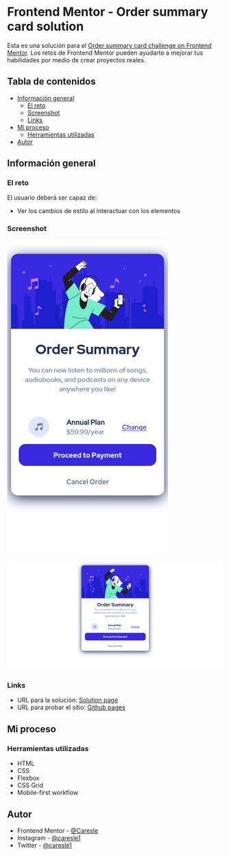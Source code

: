 # Frontend Mentor - Order summary card solution

Esta es una solución para el [Order summary card challenge on Frontend Mentor](https://www.frontendmentor.io/challenges/order-summary-component-QlPmajDUj). Los retos de Frontend Mentor pueden ayudarte a mejorar tus habilidades por medio de crear proyectos reales.

## Tabla de contenidos

- [Información general](#información-general)
  - [El reto](#el-reto)
  - [Screenshot](#screenshot)
  - [Links](#links)
- [Mi proceso](#mi-proceso)
  - [Herramientas utilizadas](#herramientas-utilizadas)
- [Autor](#autor)

## Información general

### El reto

El usuario deberá ser capaz de:

- Ver los cambios de estilo al interactuar con los elementos

### Screenshot

![](./readme-src/mobile.png)

![](./readme-src/desktop.png)

### Links
- URL para la solución: [Solution page](https://www.frontendmentor.io/solutions/html-css-mobile-first-trying-to-use-bem-HBVBqASW_)
- URL para probar el sitio: [Github pages](https://caresle.github.io/order-summary-card-solution/)

## Mi proceso

### Herramientas utilizadas

- HTML
- CSS
- Flexbox
- CSS Grid
- Mobile-first workflow

## Autor

- Frontend Mentor - [@Caresle](https://www.frontendmentor.io/profile/Caresle)
- Instagram - [@caresle1](https://instagram.com/caresle1)
- Twitter - [@caresle1](https://twitter.com/caresle1)